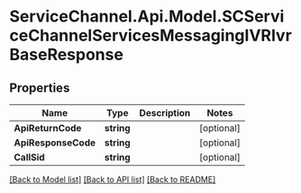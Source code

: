 # ServiceChannel.Api.Model.SCServiceChannelServicesMessagingIVRIvrBaseResponse

## Properties

Name | Type | Description | Notes
------------ | ------------- | ------------- | -------------
**ApiReturnCode** | **string** |  | [optional] 
**ApiResponseCode** | **string** |  | [optional] 
**CallSid** | **string** |  | [optional] 

[[Back to Model list]](../README.md#documentation-for-models) [[Back to API list]](../README.md#documentation-for-api-endpoints) [[Back to README]](../README.md)

